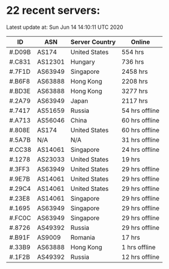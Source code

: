 # 22 recent servers:

Latest update at: Sun Jun 14 14:10:11 UTC 2020

| ID | ASN | Server Country | Online |
| -- | --- | -------------- | ------ |
| #.D09B | AS174 | United States | 554 hrs |
| #.C831 | AS12301 | Hungary | 736 hrs |
| #.7F1D | AS63949 | Singapore | 2458 hrs |
| #.B6F8 | AS63888 | Hong Kong | 2208 hrs |
| #.BD3E | AS63888 | Hong Kong | 3277 hrs |
| #.2A79 | AS63949 | Japan | 2117 hrs |
| #.7417 | AS51659 | Russia | 54 hrs offline |
| #.A713 | AS56046 | China | 60 hrs offline |
| #.808E | AS174 | United States | 60 hrs offline |
| #.5A7B | N/A | N/A | 31 hrs offline |
| #.CC38 | AS14061 | Singapore | 24 hrs offline |
| #.1278 | AS23033 | United States | 19 hrs |
| #.3FF3 | AS63949 | United States | 29 hrs offline |
| #.9E7B | AS14061 | United States | 29 hrs offline |
| #.29C4 | AS14061 | United States | 29 hrs offline |
| #.23E8 | AS14061 | Singapore | 29 hrs offline |
| #.1695 | AS63949 | Singapore | 29 hrs offline |
| #.FC0C | AS63949 | Singapore | 29 hrs offline |
| #.8726 | AS49392 | Russia | 29 hrs offline |
| #.B91F | AS9009 | Romania | 17 hrs |
| #.33B9 | AS63888 | Hong Kong | 1 hrs offline |
| #.1F2B | AS49392 | Russia | 12 hrs offline |

